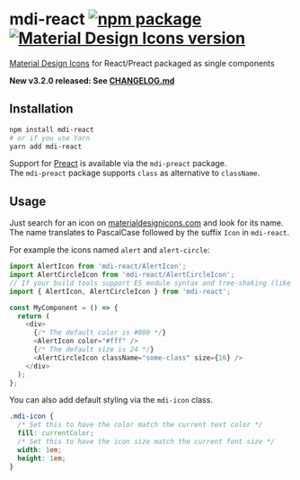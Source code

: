 # mdi-react [![npm package](https://img.shields.io/npm/v/mdi-react.svg?style=flat-square)](https://npmjs.org/package/mdi-react) [![Material Design Icons version](https://img.shields.io/badge/mdi-v2.3.54-blue.svg?style=flat-square)](https://materialdesignicons.com)
[Material Design Icons](https://materialdesignicons.com) for React/Preact packaged as single components

**New v3.2.0 released: See [CHANGELOG.md](./CHANGELOG.md)**

## Installation

```bash
npm install mdi-react
# or if you use Yarn
yarn add mdi-react
```

<!-- Preact intro -->
Support for [Preact](https://preactjs.com/) is available via the `mdi-preact` package.  
The `mdi-preact` package supports `class` as alternative to `className`.
<!-- Preact intro -->

## Usage

Just search for an icon on [materialdesignicons.com](https://materialdesignicons.com) and look for its name.  
The name translates to PascalCase followed by the suffix `Icon` in `mdi-react`.

For example the icons named `alert` and `alert-circle`:

```javascript
import AlertIcon from 'mdi-react/AlertIcon';
import AlertCircleIcon from 'mdi-react/AlertCircleIcon';
// If your build tools support ES module syntax and tree-shaking (like webpack 2 and above)
import { AlertIcon, AlertCircleIcon } from 'mdi-react';

const MyComponent = () => {
  return (
    <div>
      {/* The default color is #000 */}
      <AlertIcon color="#fff" />
      {/* The default size is 24 */}
      <AlertCircleIcon className="some-class" size={16} />
    </div>
  );
};
```

You can also add default styling via the `mdi-icon` class.

```css
.mdi-icon {
  /* Set this to have the color match the current text color */
  fill: currentColor;
  /* Set this to have the icon size match the current font size */
  width: 1em;
  height: 1em;
}
```
